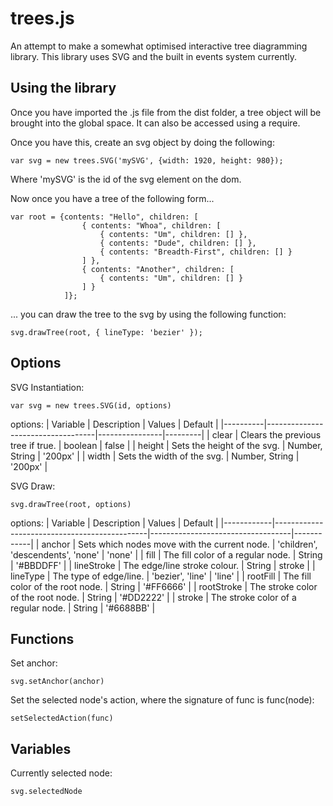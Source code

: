 # trees.js
An attempt to make a somewhat optimised interactive tree diagramming library. This library uses SVG and the built in events system currently.

## Using the library 
Once you have imported the .js file from the dist folder, a tree object will be brought into the global space. It can also be accessed using a require.

Once you have this, create an svg object by doing the following:
```
var svg = new trees.SVG('mySVG', {width: 1920, height: 980});
```
Where 'mySVG' is the id of the svg element on the dom.

Now once you have a tree of the following form...

```
var root = {contents: "Hello", children: [
				{ contents: "Whoa", children: [
					{ contents: "Um", children: [] },
					{ contents: "Dude", children: [] },
					{ contents: "Breadth-First", children: [] }
				] },
				{ contents: "Another", children: [
					{ contents: "Um", children: [] }
				] }
			]};
```
... you can draw the tree to the svg by using the following function:

```
svg.drawTree(root, { lineType: 'bezier' });
```

## Options
SVG Instantiation:
```
var svg = new trees.SVG(id, options)
```
options:
| Variable | Description                       | Values         | Default |
|----------|-----------------------------------|----------------|---------|
| clear    | Clears the previous tree if true. | boolean        | false   |
| height   | Sets the height of the svg.       | Number, String | '200px' |
| width    | Sets the width of the svg.        | Number, String | '200px' |

SVG Draw:
```
svg.drawTree(root, options)
```
options:
| Variable   | Description                                  | Values                            | Default    |
|------------|----------------------------------------------|-----------------------------------|------------|
| anchor     | Sets which nodes move with the current node. | 'children', 'descendents', 'none' | 'none'     |
| fill       | The fill color of a regular node.            | String                            | '#BBDDFF'  |
| lineStroke | The edge/line stroke colour.                 | String                            | stroke     |
| lineType   | The type of edge/line.                       | 'bezier', 'line'                  | 'line'     |
| rootFill   | The fill color of the root node.             | String                            | '#FF6666'  |
| rootStroke | The stroke color of the root node.           | String                            | '#DD2222'  |
| stroke     | The stroke color of a regular node.          | String                            | '#6688BB'  |


## Functions
Set anchor:
```
svg.setAnchor(anchor)
```
Set the selected node's action, where the signature of func is func(node):
```
setSelectedAction(func)
```

## Variables
Currently selected node:
```
svg.selectedNode
```